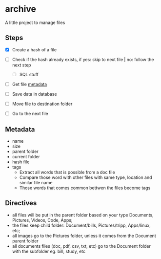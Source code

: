 # archive
A little project to manage files


## Steps
- [x] Create a hash of a file
- [ ] Check if the hash already exists, if yes: skip to next file | no: follow the next step
    - [ ] SQL stuff
- [ ] Get file [metadata](#metadata)
- [ ] Save data in database
- [ ] Move file to destination folder 
- [ ] Go to the next file


## Metadata
- name
- size
- parent folder
- current folder
- hash file
- tags
    - Extract all words that is possible from a doc file
    - Compare those word with other files with same type, location and similar file name
    - Those words that comes common bettwen the files become tags



## Directives
- all files will be put in the parent folder based on your type Documents, Pictures, Videos, Code, Apps;
- the files keep child folder: Document/bills, Pictures/tripp, Apps/linux, etc;
- all images go to the Pictures folder, unless it comes from the Document parent folder
- all documents files (doc, pdf, csv, txt, etc) go to the Document folder with the subfolder eg. bill, study, etc
